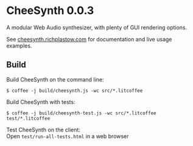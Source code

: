 CheeSynth 0.0.3
===============

A modular Web Audio synthesizer, with plenty of GUI rendering options.


See [cheesynth.richplastow.com](http://cheesynth.richplastow.com/) for 
documentation and live usage examples. 




Build
-----

Build CheeSynth on the command line:
```
$ coffee -j build/cheesynth.js -wc src/*.litcoffee
```

Build CheeSynth with tests:
```
$ coffee -j build/cheesynth-test.js -wc src/*.litcoffee test/*.litcoffee
```

Test CheeSynth on the client:  
Open `test/run-all-tests.html` in a web browser


